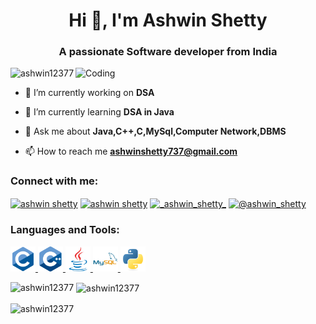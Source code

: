 <h1 align="center">Hi 👋, I'm Ashwin Shetty</h1>
<h3 align="center">A passionate Software developer from India</h3>
<img align="right" alt="Coding" width="400" src="https://www.iihglobal.com/wp-content/uploads/2019/02/dcsad.gif">

<p align="left"> <img src="https://komarev.com/ghpvc/?username=ashwin12377&label=Profile%20views&color=0e75b6&style=flat" alt="ashwin12377" /> </p>

- 🔭 I’m currently working on **DSA**

- 🌱 I’m currently learning **DSA in Java**

- 💬 Ask me about **Java,C++,C,MySql,Computer Network,DBMS**

- 📫 How to reach me **ashwinshetty737@gmail.com**

<h3 align="left">Connect with me:</h3>
<p align="left">
<a href="https://linkedin.com/in/ashwin shetty" target="blank"><img align="center" src="https://raw.githubusercontent.com/rahuldkjain/github-profile-readme-generator/master/src/images/icons/Social/linked-in-alt.svg" alt="ashwin shetty" height="30" width="40" /></a>
<a href="https://fb.com/ashwin shetty" target="blank"><img align="center" src="https://raw.githubusercontent.com/rahuldkjain/github-profile-readme-generator/master/src/images/icons/Social/facebook.svg" alt="ashwin shetty" height="30" width="40" /></a>
<a href="https://instagram.com/_ashwin_shetty_" target="blank"><img align="center" src="https://raw.githubusercontent.com/rahuldkjain/github-profile-readme-generator/master/src/images/icons/Social/instagram.svg" alt="_ashwin_shetty_" height="30" width="40" /></a>
<a href="https://www.hackerrank.com/@ashwin_shetty" target="blank"><img align="center" src="https://raw.githubusercontent.com/rahuldkjain/github-profile-readme-generator/master/src/images/icons/Social/hackerrank.svg" alt="@ashwin_shetty" height="30" width="40" /></a>
</p>

<h3 align="left">Languages and Tools:</h3>
<p align="left"> <a href="https://www.cprogramming.com/" target="_blank" rel="noreferrer"> <img src="https://raw.githubusercontent.com/devicons/devicon/master/icons/c/c-original.svg" alt="c" width="40" height="40"/> </a> <a href="https://www.w3schools.com/cpp/" target="_blank" rel="noreferrer"> <img src="https://raw.githubusercontent.com/devicons/devicon/master/icons/cplusplus/cplusplus-original.svg" alt="cplusplus" width="40" height="40"/> </a> <a href="https://www.java.com" target="_blank" rel="noreferrer"> <img src="https://raw.githubusercontent.com/devicons/devicon/master/icons/java/java-original.svg" alt="java" width="40" height="40"/> </a> <a href="https://www.mysql.com/" target="_blank" rel="noreferrer"> <img src="https://raw.githubusercontent.com/devicons/devicon/master/icons/mysql/mysql-original-wordmark.svg" alt="mysql" width="40" height="40"/> </a> <a href="https://www.python.org" target="_blank" rel="noreferrer"> <img src="https://raw.githubusercontent.com/devicons/devicon/master/icons/python/python-original.svg" alt="python" width="40" height="40"/> </a> </p>

<p><img align="left" src="https://github-readme-stats.vercel.app/api/top-langs?username=ashwin12377&show_icons=true&locale=en&layout=compact" alt="ashwin12377" /></p>

<p>&nbsp;<img align="center" src="https://github-readme-stats.vercel.app/api?username=ashwin12377&show_icons=true&locale=en" alt="ashwin12377" /></p>

<p><img align="center" src="https://github-readme-streak-stats.herokuapp.com/?user=ashwin12377&" alt="ashwin12377" /></p>
